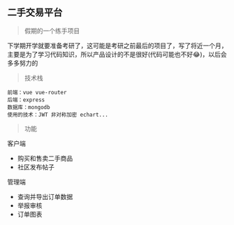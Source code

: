 ## 二手交易平台

>假期的一个练手项目

下学期开学就要准备考研了，这可能是考研之前最后的项目了，写了将近一个月，主要是为了学习代码知识，所以产品设计的不是很好(代码可能也不好😂)，以后会多多努力的

>技术栈

```
前端：vue vue-router 
后端：express 
数据库：mongodb 
使用的技术：JWT 非对称加密 echart...
```

>功能

客户端

- 购买和售卖二手商品
- 社区发布帖子

管理端

- 查询并导出订单数据
- 举报审核
- 订单图表 

